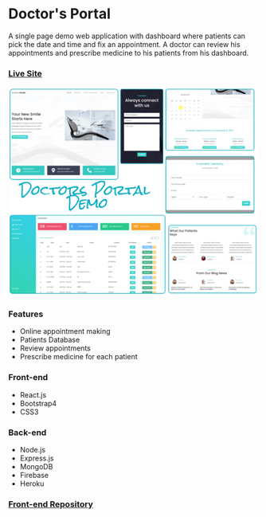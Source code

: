 # Doctor's Portal

A single page demo web application with dashboard where patients can pick the date and time and fix an appointment. A doctor can review his appointments and prescribe medicine to his patients from his dashboard.

### **[Live Site](https://doctors-portal-react.firebaseapp.com/)**

![All Pages](assets/demo.jpeg)

### Features
* Online appointment making
* Patients Database
* Review appointments
* Prescribe medicine for each patient


### Front-end
* React.js
* Bootstrap4
* CSS3

### Back-end
* Node.js
* Express.js
* MongoDB
* Firebase
* Heroku

### **[Front-end Repository](https://github.com/Arafat-yousuf/doctors-portal/)**
